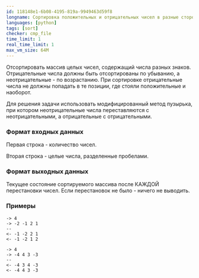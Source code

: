 ```yaml
---
id: 118148e1-6b08-4195-819a-9949463d59f8
longname: Сортировка положительных и отрицательных чисел в разные стороны с сохранением знаковых позиций
languages: [python]
tags: [sort]
checker: cmp_file
time_limit: 1
real_time_limit: 1
max_vm_size: 64M
---
```



Отсортировать массив целых чисел, содержащий числа разных знаков.
Отрицательные числа должны быть отсортированы по убыванию, а неотрицательные - по возрастанию.
При сортировке отрицательные числа не должны попадать в те позиции, где стояли положительные и наоборот.

Для решения задачи использовать модифицированный метод пузырька, при котором неотрицательные числа переставляются с неотрицательными, а отрицательные с отрицательными.

### Формат входных данных

Первая строка - количество чисел.

Вторая строка  - целые числа, разделенные пробелами.

### Формат выходных данных

Текущее состояние сортируемого массива после КАЖДОЙ перестановки чисел.
Если перестановок не было - ничего не выводить.

### Примеры

```
-> 4
-> -2 -1 2 1
--
<- -1 -2 2 1
<- -1 -2 1 2
```

```
-> 4
-> -4 4 3 -3
--
<- -4 3 4 -3
<- -4 4 3 -3
```
